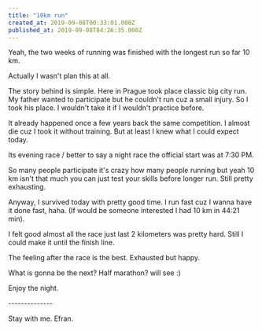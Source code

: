 ```yaml
---
title: "10km run"
created_at: 2019-09-08T00:33:01.000Z
published_at: 2019-09-08T04:26:35.000Z
---
```

Yeah, the two weeks of running was finished with the longest run so far 10 km.

Actually I wasn't plan this at all. 

The story behind is simple. Here in Prague took place classic big city run. My father wanted to participate but he couldn't run cuz a small injury. So I took his place. I wouldn't take it if I wouldn't practice before.

It already happened once a few years back the same competition. I almost die cuz I took it without training. But at least I knew what I could expect today.

Its evening race / better to say a night race the official start was at 7:30 PM.

So many people participate it's crazy how many people running but yeah 10 km isn't that much you can just test your skills before longer run. Still pretty exhausting.

Anyway, I survived today with pretty good time. I run fast cuz I wanna have it done fast, haha. (If would be someone interested I had 10 km in 44:21 min).

I felt good almost all the race just last 2 kilometers was pretty hard. Still I could make it until the finish line.

The feeling after the race is the best. Exhausted but happy.

What is gonna be the next? Half marathon? will see :)

Enjoy the night. 

\--------------

Stay with me. Efran.
